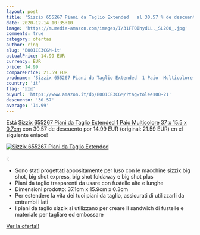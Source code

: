 ```yaml
---
layout: post
title: 'Sizzix 655267 Piani da Taglio Extended   al 30.57 % de descuento'
date: 2020-12-14 10:35:10
image: 'https://m.media-amazon.com/images/I/31FTOIhydLL._SL200_.jpg'
comments: true
category: ofertas
author: ring
slug: 'B001CE3CGM-it'
actualPrice: 14.99 EUR
currency: EUR
price: 14.99
comparePrice: 21.59 EUR
prodname: 'Sizzix 655267 Piani da Taglio Extended  1 Paio  Multicolore  37 x 15.5 x 0.7cm'
country: 'it'
flag: '🇮🇹'
buyurl: 'https://www.amazon.it/dp/B001CE3CGM/?tag=tolees00-21'
descuento: '30.57'
average: '14.99'
---
```


Está [Sizzix 655267 Piani da Taglio Extended  1 Paio  Multicolore  37 x 15.5 x 0.7cm](https://www.amazon.it/dp/B001CE3CGM/?tag=tolees00-21) con 30.57 de descuento por 14.99 EUR (original: 21.59 EUR) en el siguiente enlace!

[![Sizzix 655267 Piani da Taglio Extended  ](https://m.media-amazon.com/images/I/31FTOIhydLL._SL200_.jpg)](https://www.amazon.it/dp/B001CE3CGM/?tag=tolees00-21)

ℹ️:

- Sono stati progettati appositamente per luso con le macchine sizzix big shot, big shot express, big shot foldaway e big shot plus
- Piani da taglio trasparenti da usare con fustelle alte e lunghe
- Dimensioni prodotto: 37.1cm x 15.9cm x 0.3cm
- Per estendere la vita dei tuoi piani da taglio, assicurati di utilizzarli da entrambi i lati
- I piani da taglio sizzix si utilizzano per creare il sandwich di fustelle e materiale per tagliare ed embossare

[Ver la oferta!!](https://www.amazon.it/dp/B001CE3CGM/?tag=tolees00-21)
